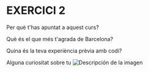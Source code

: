 # EXERCICI 2
Per què t'has apuntat a aquest curs?

Què és el que més t'agrada de Barcelona?

Quina és la teva experiència prèvia amb codi?

Alguna curiositat sobre tu
![Descripción de la imagen](https://picsum.photos/800/600)